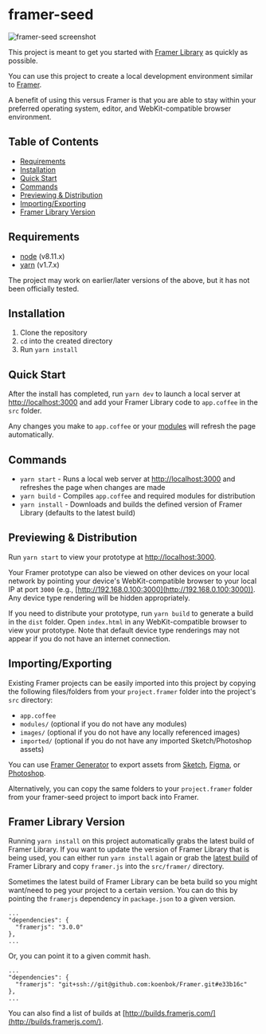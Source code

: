 # framer-seed

![framer-seed screenshot](https://cloud.githubusercontent.com/assets/604167/14765101/cff41b58-0986-11e6-9263-b00a186bdf6b.jpg)

This project is meant to get you started with [Framer Library](https://framer.com/docs/) as quickly as possible.

You can use this project to create a local development environment similar to [Framer](https://framer.com/).

A benefit of using this versus Framer is that you are able to stay within your preferred operating system, editor, and WebKit-compatible browser environment.

## Table of Contents

* [Requirements](#requirements)
* [Installation](#installation)
* [Quick Start](#quick-start)
* [Commands](#commands)
* [Previewing & Distribution](#previewing-distribution)
* [Importing/Exporting](#importingexporting)
* [Framer Library Version](#framer-library-version)

## Requirements

* [node](https://nodejs.org) (v8.11.x)
* [yarn](https://yarnpkg.com) (v1.7.x)

The project may work on earlier/later versions of the above, but it has not been officially tested.

## Installation

1. Clone the repository
2. `cd` into the created directory
3. Run `yarn install`

## Quick Start

After the install has completed, run `yarn dev` to launch a local server at [http://localhost:3000](http://localhost:3000) and add your Framer Library code to `app.coffee` in the `src` folder.

Any changes you make to `app.coffee` or your [modules](https://framer.com/docs/#modules.modules) will refresh the page automatically.

## Commands

* `yarn start` - Runs a local web server at [http://localhost:3000](http://localhost:3000) and refreshes the page when changes are made
* `yarn build` - Compiles `app.coffee` and required modules for distribution
* `yarn install` - Downloads and builds the defined version of Framer Library (defaults to the latest build)

## Previewing & Distribution

Run `yarn start` to view your prototype at [http://localhost:3000](http://localhost:3000).

Your Framer prototype can also be viewed on other devices on your local network by pointing your device's WebKit-compatible browser to your local IP at port `3000` (e.g., [http://192.168.0.100:3000](http://192.168.0.100:3000)). Any device type rendering will be hidden appropriately.

If you need to distribute your prototype, run `yarn build` to generate a build in the `dist` folder. Open `index.html` in any WebKit-compatible browser to view your prototype. Note that default device type renderings may not appear if you do not have an internet connection.

## Importing/Exporting

Existing Framer projects can be easily imported into this project by copying the following files/folders from your `project.framer` folder into the project's `src` directory:

* `app.coffee`
* `modules/` (optional if you do not have any modules)
* `images/` (optional if you do not have any locally referenced images)
* `imported/` (optional if you do not have any imported Sketch/Photoshop assets)

You can use [Framer Generator](https://builds.framerjs.com/version/latest/Framer.zip) to export assets from [Sketch](https://www.sketchapp.com/), [Figma](https://www.figma.com/), or [Photoshop](http://www.adobe.com/products/photoshop.html).

Alternatively, you can copy the same folders to your `project.framer` folder from your framer-seed project to import back into Framer.

## Framer Library Version

Running `yarn install` on this project automatically grabs the latest build of Framer Library. If you want to update the version of Framer Library that is being used, you can either run `yarn install` again or grab the [latest build](https://builds.framerjs.com/version/latest/Framer.zip) of Framer Library and copy `framer.js` into the `src/framer/` directory.

Sometimes the latest build of Framer Library can be beta build so you might want/need to peg your project to a certain version. You can do this by pointing the `framerjs` dependency in `package.json` to a given version.

```
...
"dependencies": {
  "framerjs": "3.0.0"
},
...
```

Or, you can point it to a given commit hash.

```
...
"dependencies": {
  "framerjs": "git+ssh://git@github.com:koenbok/Framer.git#e33b16c"
},
...
```

You can also find a list of builds at [http://builds.framerjs.com/](http://builds.framerjs.com/).
